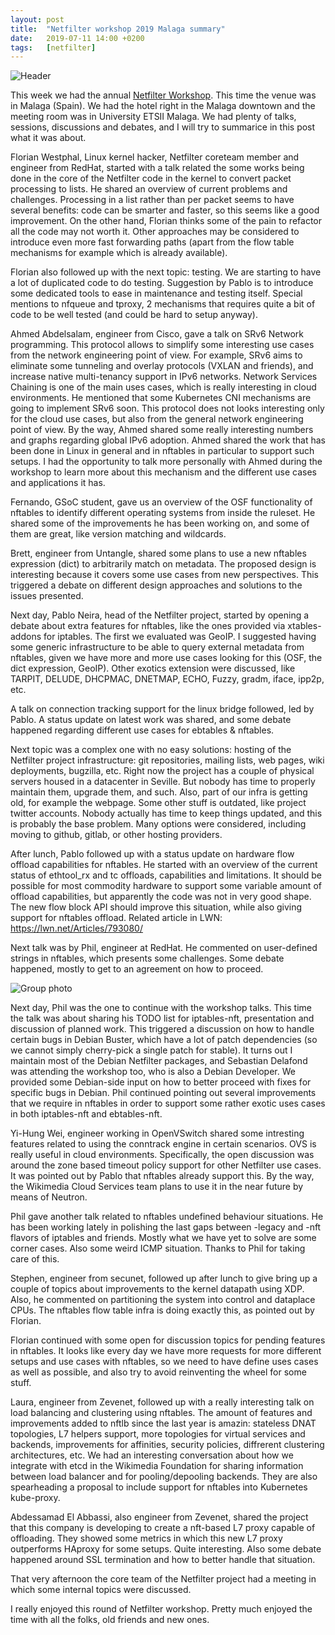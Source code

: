 ```yaml
---
layout: post
title:  "Netfilter workshop 2019 Malaga summary"
date:   2019-07-11 14:00 +0200
tags:	[netfilter]
---
```


![Header][header]

This week we had the annual [Netfilter Workshop][nfws]. This time the
venue was in Malaga (Spain). We had the hotel right in the Malaga downtown
and the meeting room was in University ETSII Malaga.
We had plenty of talks, sessions, discussions and debates, and I will try to
summarice in this post what it was about.

<!--more-->

Florian Westphal, Linux kernel hacker, Netfilter coreteam member and engineer
from RedHat, started with a talk related the some works being done in the core
of the Netfilter code in the kernel to convert packet processing to lists.
He shared an overview of current problems and challenges. Processing in a list
rather than per packet seems to have several benefits: code can be smarter and
faster, so this seems like a good improvement. On the other hand, Florian
thinks some of the pain to refactor all the code may not worth it. Other
approaches may be considered to introduce even more fast forwarding paths
(apart from the flow table mechanisms for example which is already available).

Florian also followed up with the next topic: testing. We are starting to have
a lot of duplicated code to do testing. Suggestion by Pablo is to introduce
some dedicated tools to ease in maintenance and testing itself. Special mentions
to nfqueue and tproxy, 2 mechanisms that requires quite a bit of code to be
well tested (and could be hard to setup anyway).

Ahmed Abdelsalam, engineer from Cisco, gave a talk on SRv6 Network programming.
This protocol allows to simplify some interesting use cases from the network
engineering point of view. For example, SRv6 aims to eliminate some
tunneling and overlay protocols (VXLAN and friends), and increase native
multi-tenancy support in IPv6 networks. Network Services Chaining is one of the
main uses cases, which is really interesting in cloud environments. He
mentioned that some Kubernetes CNI mechanisms are going to implement SRv6 soon.
This protocol does not looks interesting only for the cloud use cases, but also
from the general network engineering point of view.
By the way, Ahmed shared some really interesting numbers and graphs regarding
global IPv6 adoption.
Ahmed shared the work that has been done in Linux in general and in nftables in
particular to support such setups.
I had the opportunity to talk more personally with Ahmed during the workshop to
learn more about this mechanism and the different use cases and applications
it has.

Fernando, GSoC student, gave us an overview of the OSF functionality of
nftables to identify different operating systems from inside the ruleset. He
shared some of the improvements he has been working on, and some of them are
great, like version matching and wildcards.

Brett, engineer from Untangle, shared some plans to use a new nftables
expression (dict) to arbitrarily match on metadata. The proposed design is
interesting because it covers some use cases from new perspectives. This
triggered a debate on different design approaches and solutions to the issues
presented.


Next day, Pablo Neira, head of the Netfilter project, started by opening a
debate about extra features for nftables, like the ones provided via
xtables-addons for iptables.
The first we evaluated was GeoIP. I suggested having some generic infrastructure
to be able to query external metadata from nftables, given we have more and more use
cases looking for this (OSF, the dict expression, GeoIP).
Other exotics extension were discussed, like TARPIT, DELUDE, DHCPMAC, DNETMAP,
ECHO, Fuzzy, gradm, iface, ipp2p, etc.

A talk on connection tracking support for the linux bridge followed, led by
Pablo. A status update on latest work was shared, and some debate happened
regarding different use cases for ebtables & nftables.

Next topic was a complex one with no easy solutions: hosting of the Netfilter
project infrastructure: git repositories, mailing lists, web pages,
wiki deployments, bugzilla, etc. Right now the project has a couple of physical
servers housed in a datacenter in Seville. But nobody has time to properly
maintain them, upgrade them, and such.
Also, part of our infra is getting old, for example the webpage. Some other
stuff is outdated, like project twitter accounts. Nobody actually has time
to keep things updated, and this is probably the base problem.
Many options were considered, including moving to github, gitlab, or other
hosting providers.

After lunch, Pablo followed up with a status update on hardware flow offload
capabilities for nftables. He started with an overview of the current status
of ethtool_rx and tc offloads, capabilities and limitations.
It should be possible for most commodity hardware to support some variable amount
of offload capabilities, but apparently the code was not in very good shape.
The new flow block API should improve this situation, while also giving support
for nftables offload.
Related article in LWN: https://lwn.net/Articles/793080/

Next talk was by Phil, engineer at RedHat. He commented on user-defined strings
in nftables, which presents some challenges. Some debate happened, mostly to
get to an agreement on how to proceed.

![Group photo][group]

Next day, Phil was the one to continue with the workshop talks. This time the
talk was about sharing his TODO list for iptables-nft, presentation and
discussion of planned work.
This triggered a discussion on how to handle certain bugs in Debian Buster, which
have a lot of patch dependencies (so we cannot simply cherry-pick a single patch
for stable). It turns out I maintain most of the Debian Netfilter packages, and
Sebastian Delafond was attending the workshop too, who is also a Debian Developer.
We provided some Debian-side input on how to better proceed with fixes for specific
bugs in Debian.
Phil continued pointing out several improvements that we require in nftables in order
to support some rather exotic uses cases in both iptables-nft and ebtables-nft.

Yi-Hung Wei, engineer working in OpenVSwitch shared some intresting features
related to using the conntrack engine in certain scenarios. OVS is really useful
in cloud environments. Specifically, the open discussion was around the zone
based timeout policy support for other Netfilter use cases. It was pointed out
by Pablo that nftables already support this.
By the way, the Wikimedia Cloud Services team plans to use it in the near
future by means of Neutron.

Phil gave another talk related to nftables undefined behaviour situations.
He has been working lately in polishing the last gaps between -legacy and -nft
flavors of iptables and friends. Mostly what we have yet to solve are some
corner cases. Also some weird ICMP situation. Thanks to Phil for taking care
of this.

Stephen, engineer from secunet, followed up after lunch to give bring up a
couple of topics about improvements to the kernel datapath using XDP. Also, he
commented on partitioning the system into control and dataplace CPUs. The
nftables flow table infra is doing exactly this, as pointed out by Florian.

Florian continued with some open for discussion topics for pending features in
nftables. It looks like every day we have more requests for more different
setups and use cases with nftables, so we need to have define uses cases as
well as possible, and also try to avoid reinventing the wheel for some stuff.

Laura, engineer from Zevenet, followed up with a really interesting talk on
load balancing and clustering using nftables. The amount of features and
improvements added to nftlb since the last year is amazin: stateless DNAT
topologies, L7 helpers support, more topologies for virtual services and
backends, improvements for affinities, security policies, diffrerent
clustering architectures, etc.
We had an interesting conversation about how we integrate with etcd in the
Wikimedia Foundation for sharing information between load balancer and for
pooling/depooling backends.
They are also spearheading a proposal to include support for nftables into
Kubernetes kube-proxy.

Abdessamad El Abbassi, also engineer from Zevenet, shared the project that
this company is developing to create a nft-based L7 proxy capable of
offloading. They showed some metrics in which this new L7 proxy outperforms
HAproxy for some setups. Quite interesting. Also some debate happened around
SSL termination and how to better handle that situation.

That very afternoon the core team of the Netfilter project had a meeting in
which some internal topics were discussed.

I really enjoyed this round of Netfilter workshop. Pretty much enjoyed the time
with all the folks, old friends and new ones.

[group]:	{{site.url}}/assets/2019nfws_group_blog.png
[header]:	{{site.url}}/assets/2019nfws_header.png
[nfws]:		https://workshop.netfilter.org/2019/
